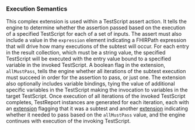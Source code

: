### Execution Semantics

This complex extension is used within a TestScript assert action. It tells the engine to determine whether the assertion passed based on the execution of a specified TestScript for each of a set of inputs. The assert must also include a value in the `expression` element indicating a FHIRPath expression that will drive how many executions of the subtest will occur. For each entry in the result collection, which must be a string value, the specified TestScript will be executed with the entry value bound to a specified variable in the invoked TestScript. A boolean flag in the extension, `allMustPass`, tells the engine whether all iterations of the subtest execution must succeed in order for the assertion to pass, or just one. The extension also optionally includes variable bindings, tying the value of additional specific variables in the TestScript making the invocation to variables in the target TestScript. Once execution of all iterations of the invoked TestScript completes, TestReport instances are generated for each iteration, each with an [extension](StructureDefinition-executed-as-subtest.html) flagging that it was a subtest and another [extension](StructureDefinition-executed-as-subtest-must-pass.html) indicating whether it needed to pass based on the `allMustPass` value, and the engine continues with execution of the invoking TestScript.
